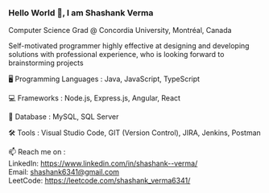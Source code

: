 ### Hello World 👋, I am Shashank Verma

Computer Science Grad @ Concordia University, Montréal, Canada

Self-motivated programmer highly effective at designing and developing solutions with professional experience, who is looking forward to brainstorming projects

🖥️ Programming Languages :
Java, JavaScript, TypeScript 

💻 Frameworks :
Node.js, Express.js, Angular, React

💾 Database :
MySQL, SQL Server

🛠️ Tools :
Visual Studio Code, GIT (Version Control), JIRA, Jenkins, Postman

📫 Reach me on :  
LinkedIn: https://www.linkedin.com/in/shashank--verma/  
Email: shashank6341@gmail.com  
LeetCode: https://leetcode.com/shashank_verma6341/
